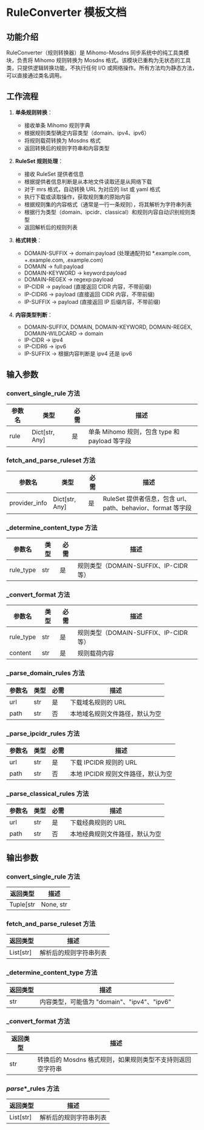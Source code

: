 # RuleConverter 模板文档

## 功能介绍

RuleConverter（规则转换器）是 Mihomo-Mosdns 同步系统中的纯工具类模块，负责将 Mihomo 规则转换为 Mosdns 格式。该模块已重构为无状态的工具类，只提供逻辑转换功能，不执行任何 I/O 或网络操作。所有方法均为静态方法，可以直接通过类名调用。

## 工作流程

1. **单条规则转换**：
   - 接收单条 Mihomo 规则字典
   - 根据规则类型确定内容类型（domain、ipv4、ipv6）
   - 将规则载荷转换为 Mosdns 格式
   - 返回转换后的规则字符串和内容类型

2. **RuleSet 规则处理**：
   - 接收 RuleSet 提供者信息
   - 根据提供者信息判断是从本地文件读取还是从网络下载
   - 对于 mrs 格式，自动转换 URL 为对应的 list 或 yaml 格式
   - 执行下载或读取操作，获取规则集的原始内容
   - 根据规则集的内容格式（通常是一行一条规则），将其解析为字符串列表
   - 根据行为类型（domain、ipcidr、classical）和规则内容自动识别规则类型
   - 返回解析后的规则列表

3. **格式转换**：
   - DOMAIN-SUFFIX → domain:payload (处理通配符如 *.example.com, +.example.com, .example.com)
   - DOMAIN → full:payload
   - DOMAIN-KEYWORD → keyword:payload
   - DOMAIN-REGEX → regexp:payload
   - IP-CIDR → payload (直接返回 CIDR 内容，不带前缀)
   - IP-CIDR6 → payload (直接返回 CIDR 内容，不带前缀)
   - IP-SUFFIX → payload (直接返回 IP 后缀内容，不带前缀)

4. **内容类型判断**：
   - DOMAIN-SUFFIX, DOMAIN, DOMAIN-KEYWORD, DOMAIN-REGEX, DOMAIN-WILDCARD → domain
   - IP-CIDR → ipv4
   - IP-CIDR6 → ipv6
   - IP-SUFFIX → 根据内容判断是 ipv4 还是 ipv6

## 输入参数

### convert_single_rule 方法

| 参数名 | 类型 | 必需 | 描述 |
|--------|------|------|------|
| rule | Dict[str, Any] | 是 | 单条 Mihomo 规则，包含 type 和 payload 等字段 |

### fetch_and_parse_ruleset 方法

| 参数名 | 类型 | 必需 | 描述 |
|--------|------|------|------|
| provider_info | Dict[str, Any] | 是 | RuleSet 提供者信息，包含 url、path、behavior、format 等字段 |

### _determine_content_type 方法

| 参数名 | 类型 | 必需 | 描述 |
|--------|------|------|------|
| rule_type | str | 是 | 规则类型（DOMAIN-SUFFIX、IP-CIDR 等） |

### _convert_format 方法

| 参数名 | 类型 | 必需 | 描述 |
|--------|------|------|------|
| rule_type | str | 是 | 规则类型（DOMAIN-SUFFIX、IP-CIDR 等） |
| content | str | 是 | 规则载荷内容 |

### _parse_domain_rules 方法

| 参数名 | 类型 | 必需 | 描述 |
|--------|------|------|------|
| url | str | 是 | 下载域名规则的 URL |
| path | str | 否 | 本地域名规则文件路径，默认为空 |

### _parse_ipcidr_rules 方法

| 参数名 | 类型 | 必需 | 描述 |
|--------|------|------|------|
| url | str | 是 | 下载 IPCIDR 规则的 URL |
| path | str | 否 | 本地 IPCIDR 规则文件路径，默认为空 |

### _parse_classical_rules 方法

| 参数名 | 类型 | 必需 | 描述 |
|--------|------|------|------|
| url | str | 是 | 下载经典规则的 URL |
| path | str | 否 | 本地经典规则文件路径，默认为空 |

## 输出参数

### convert_single_rule 方法

| 返回类型 | 描述 |
|----------|------|
| Tuple[str | None, str | None] | 元组包含转换后的 Mosdns 格式字符串和内容类型，如果不支持则返回 (None, None) |

### fetch_and_parse_ruleset 方法

| 返回类型 | 描述 |
|----------|------|
| List[str] | 解析后的规则字符串列表 |

### _determine_content_type 方法

| 返回类型 | 描述 |
|----------|------|
| str | 内容类型，可能值为 "domain"、"ipv4"、"ipv6" |

### _convert_format 方法

| 返回类型 | 描述 |
|----------|------|
| str | 转换后的 Mosdns 格式规则，如果规则类型不支持则返回空字符串 |

### _parse_*_rules 方法

| 返回类型 | 描述 |
|----------|------|
| List[str] | 解析后的规则字符串列表